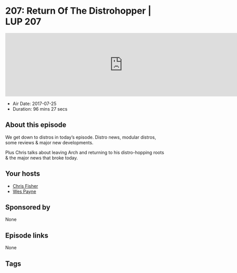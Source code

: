 # 207: Return Of The Distrohopper | LUP 207

<iframe src="https://player.fireside.fm/v2/RUkczH-V+9dyEvsEu?theme=dark" width="740" height="200" frameborder="0" scrolling="no"></iframe>

* Air Date: 2017-07-25
* Duration: 96 mins 27 secs

## About this episode

We get down to distros in today’s episode. Distro news, modular distros, some reviews & major new developments. 

Plus Chris talks about leaving Arch and returning to his distro-hopping roots & the major news that broke today.

## Your hosts
* [Chris Fisher](https://linuxunplugged.com/hosts/chrislas)
* [Wes Payne](https://linuxunplugged.com/hosts/wes)

## Sponsored by

None



## Episode links

None



## Tags

